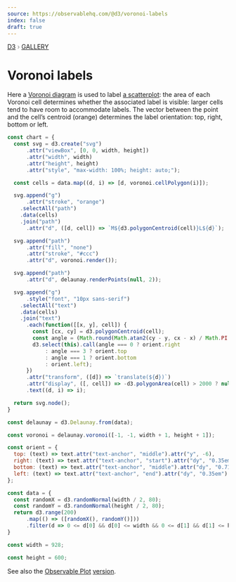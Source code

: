 ```yaml
---
source: https://observablehq.com/@d3/voronoi-labels
index: false
draft: true
---
```


<div style="color: grey; font: 13px/25.5px var(--sans-serif); text-transform: uppercase;"><h1 style="display: none;">Voronoi labels</h1><a href="https://d3js.org/">D3</a> › <a href="/@d3/gallery">Gallery</a></div>

# Voronoi labels

Here a [Voronoi diagram](/@d3/hover-voronoi) is used to label [a scatterplot](/@mbostock/d3-scatterplot): the area of each Voronoi cell determines whether the associated label is visible: larger cells tend to have room to accommodate labels. The vector between the point and the cell’s centroid (orange) determines the label orientation: top, right, bottom or left.

```js echo
const chart = {
  const svg = d3.create("svg")
      .attr("viewBox", [0, 0, width, height])
      .attr("width", width)
      .attr("height", height)
      .attr("style", "max-width: 100%; height: auto;");

  const cells = data.map((d, i) => [d, voronoi.cellPolygon(i)]);

  svg.append("g")
      .attr("stroke", "orange")
    .selectAll("path")
    .data(cells)
    .join("path")
      .attr("d", ([d, cell]) => `M${d3.polygonCentroid(cell)}L${d}`);

  svg.append("path")
      .attr("fill", "none")
      .attr("stroke", "#ccc")
      .attr("d", voronoi.render());

  svg.append("path")
      .attr("d", delaunay.renderPoints(null, 2));

  svg.append("g")
      .style("font", "10px sans-serif")
    .selectAll("text")
    .data(cells)
    .join("text")
      .each(function([[x, y], cell]) {
        const [cx, cy] = d3.polygonCentroid(cell);
        const angle = (Math.round(Math.atan2(cy - y, cx - x) / Math.PI * 2) + 4) % 4;
        d3.select(this).call(angle === 0 ? orient.right
            : angle === 3 ? orient.top
            : angle === 1 ? orient.bottom
            : orient.left);
      })
      .attr("transform", ([d]) => `translate(${d})`)
      .attr("display", ([, cell]) => -d3.polygonArea(cell) > 2000 ? null : "none")
      .text((d, i) => i);

  return svg.node();
}
```

```js echo
const delaunay = d3.Delaunay.from(data);
```

```js echo
const voronoi = delaunay.voronoi([-1, -1, width + 1, height + 1]);
```

```js echo
const orient = {
  top: (text) => text.attr("text-anchor", "middle").attr("y", -6),
  right: (text) => text.attr("text-anchor", "start").attr("dy", "0.35em").attr("x", 6),
  bottom: (text) => text.attr("text-anchor", "middle").attr("dy", "0.71em").attr("y", 6),
  left: (text) => text.attr("text-anchor", "end").attr("dy", "0.35em").attr("x", -6)
};
```

```js echo
const data = {
  const randomX = d3.randomNormal(width / 2, 80);
  const randomY = d3.randomNormal(height / 2, 80);
  return d3.range(200)
      .map(() => ([randomX(), randomY()]))
      .filter(d => 0 <= d[0] && d[0] <= width && 0 <= d[1] && d[1] <= height);
}
```

```js echo
const width = 928;
```

```js echo
const height = 600;
```

See also the [Observable Plot](/plot/) [version](/@fil/plot-voronoi-labels).
